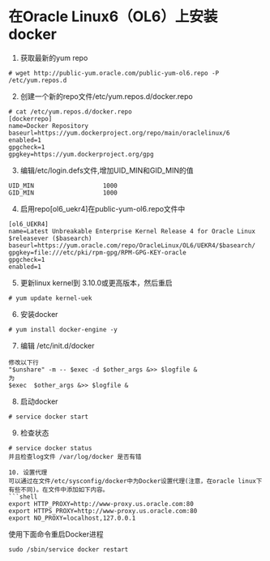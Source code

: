 # 在Oracle Linux6（OL6）上安装docker

1. 获取最新的yum repo
```shell
# wget http://public-yum.oracle.com/public-yum-ol6.repo -P /etc/yum.repos.d 
```
2. 创建一个新的repo文件/etc/yum.repos.d/docker.repo
```shell
# cat /etc/yum.repos.d/docker.repo
[dockerrepo]
name=Docker Repository
baseurl=https://yum.dockerproject.org/repo/main/oraclelinux/6
enabled=1
gpgcheck=1
gpgkey=https://yum.dockerproject.org/gpg
```
3. 编辑/etc/login.defs文件,增加UID_MIN和GID_MIN的值
```
UID_MIN                   1000
GID_MIN                   1000
```
4. 启用repo[ol6_uekr4]在public-yum-ol6.repo文件中
```
[ol6_UEKR4]
name=Latest Unbreakable Enterprise Kernel Release 4 for Oracle Linux $releasever ($basearch)
baseurl=https://yum.oracle.com/repo/OracleLinux/OL6/UEKR4/$basearch/
gpgkey=file:///etc/pki/rpm-gpg/RPM-GPG-KEY-oracle
gpgcheck=1
enabled=1
```
5. 更新linux kernel到 3.10.0或更高版本，然后重启
```shell
# yum update kernel-uek
```
6. 安装docker
```shell
# yum install docker-engine -y
```
7. 编辑 /etc/init.d/docker
```
修改以下行
"$unshare" -m -- $exec -d $other_args &>> $logfile &
为
$exec  $other_args &>> $logfile &
```
8. 启动docker
```shell
# service docker start
```
9. 检查状态
```language
# service docker status
并且检查log文件 /var/log/docker 是否有错

10. 设置代理
可以通过在文件/etc/sysconfig/docker中为Docker设置代理(注意，在oracle linux下有些不同)。在文件中添加如下内容。
```shell
export HTTP_PROXY=http://www-proxy.us.oracle.com:80
export HTTPS_PROXY=http://www-proxy.us.oracle.com:80
export NO_PROXY=localhost,127.0.0.1
```
使用下面命令重启Docker进程
```shell
sudo /sbin/service docker restart
```
